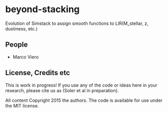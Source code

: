 # beyond-stacking
Evolution of Simstack to assign smooth functions to LIR(M_stellar, z, dustiness, etc.)

## People

* Marco Viero

## License, Credits etc
This is work in progress! If you use any of the code or ideas here in your research, please cite us as (Soler et al in preparation). 

All content Copyright 2015 the authors. The code is available for use under the MIT license.
